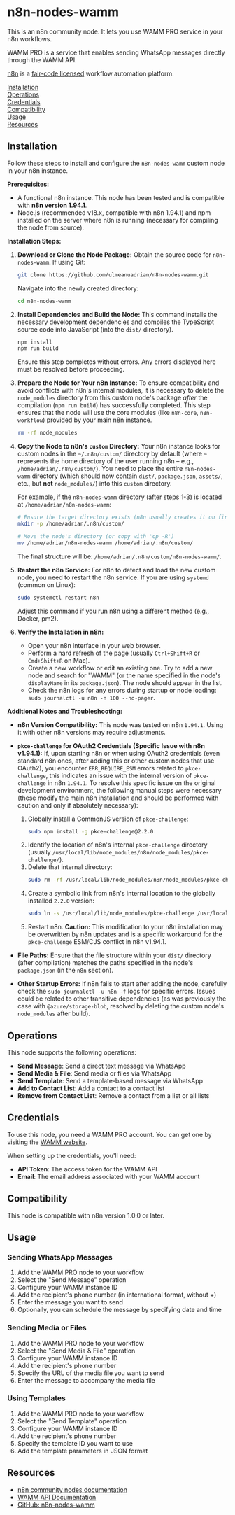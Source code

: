 # n8n-nodes-wamm

This is an n8n community node. It lets you use WAMM PRO service in your n8n workflows.

WAMM PRO is a service that enables sending WhatsApp messages directly through the WAMM API.

[n8n](https://n8n.io/) is a [fair-code licensed](https://docs.n8n.io/reference/license/) workflow automation platform.

[Installation](#installation)  
[Operations](#operations)  
[Credentials](#credentials)  
[Compatibility](#compatibility)  
[Usage](#usage)  
[Resources](#resources)  

## Installation

Follow these steps to install and configure the `n8n-nodes-wamm` custom node in your n8n instance.

**Prerequisites:**
* A functional n8n instance. This node has been tested and is compatible with **n8n version 1.94.1**.
* Node.js (recommended v18.x, compatible with n8n 1.94.1) and npm installed on the server where n8n is running (necessary for compiling the node from source).

**Installation Steps:**

1.  **Download or Clone the Node Package:**
    Obtain the source code for `n8n-nodes-wamm`. If using Git:
    ```bash
    git clone https://github.com/ulmeanuadrian/n8n-nodes-wamm.git
    ```
    Navigate into the newly created directory:
    ```bash
    cd n8n-nodes-wamm
    ```

2.  **Install Dependencies and Build the Node:**
    This command installs the necessary development dependencies and compiles the TypeScript source code into JavaScript (into the `dist/` directory).
    ```bash
    npm install
    npm run build
    ```
    Ensure this step completes without errors. Any errors displayed here must be resolved before proceeding.

3.  **Prepare the Node for Your n8n Instance:**
    To ensure compatibility and avoid conflicts with n8n's internal modules, it is necessary to delete the `node_modules` directory from this custom node's package *after* the compilation (`npm run build`) has successfully completed. This step ensures that the node will use the core modules (like `n8n-core`, `n8n-workflow`) provided by your main n8n instance.
    ```bash
    rm -rf node_modules
    ```

4.  **Copy the Node to n8n's `custom` Directory:**
    Your n8n instance looks for custom nodes in the `~/.n8n/custom/` directory by default (where `~` represents the home directory of the user running n8n – e.g., `/home/adrian/.n8n/custom/`). You need to place the entire `n8n-nodes-wamm` directory (which should now contain `dist/`, `package.json`, `assets/`, etc., but **not** `node_modules/`) into this `custom` directory.

    For example, if the `n8n-nodes-wamm` directory (after steps 1-3) is located at `/home/adrian/n8n-nodes-wamm`:
    ```bash
    # Ensure the target directory exists (n8n usually creates it on first run, but it's good to check)
    mkdir -p /home/adrian/.n8n/custom/

    # Move the node's directory (or copy with 'cp -R')
    mv /home/adrian/n8n-nodes-wamm /home/adrian/.n8n/custom/
    ```
    The final structure will be: `/home/adrian/.n8n/custom/n8n-nodes-wamm/`.

5.  **Restart the n8n Service:**
    For n8n to detect and load the new custom node, you need to restart the n8n service. If you are using `systemd` (common on Linux):
    ```bash
    sudo systemctl restart n8n
    ```
    Adjust this command if you run n8n using a different method (e.g., Docker, pm2).

6.  **Verify the Installation in n8n:**
    * Open your n8n interface in your web browser.
    * Perform a hard refresh of the page (usually `Ctrl+Shift+R` or `Cmd+Shift+R` on Mac).
    * Create a new workflow or edit an existing one. Try to add a new node and search for "WAMM" (or the name specified in the node's `displayName` in its `package.json`). The node should appear in the list.
    * Check the n8n logs for any errors during startup or node loading: `sudo journalctl -u n8n -n 100 --no-pager`.

**Additional Notes and Troubleshooting:**

* **n8n Version Compatibility:** This node was tested on n8n `1.94.1`. Using it with other n8n versions may require adjustments.
* **`pkce-challenge` for OAuth2 Credentials (Specific Issue with n8n v1.94.1):**
    If, upon starting n8n or when using OAuth2 credentials (even standard n8n ones, after adding this or other custom nodes that use OAuth2), you encounter `ERR_REQUIRE_ESM` errors related to `pkce-challenge`, this indicates an issue with the internal version of `pkce-challenge` in n8n `1.94.1`. To resolve this specific issue on the original development environment, the following manual steps were necessary (these modify the main n8n installation and should be performed with caution and only if absolutely necessary):
    1.  Globally install a CommonJS version of `pkce-challenge`:
        ```bash
        sudo npm install -g pkce-challenge@2.2.0
        ```
    2.  Identify the location of n8n's internal `pkce-challenge` directory (usually `/usr/local/lib/node_modules/n8n/node_modules/pkce-challenge/`).
    3.  Delete that internal directory:
        ```bash
        sudo rm -rf /usr/local/lib/node_modules/n8n/node_modules/pkce-challenge
        ```
    4.  Create a symbolic link from n8n's internal location to the globally installed `2.2.0` version:
        ```bash
        sudo ln -s /usr/local/lib/node_modules/pkce-challenge /usr/local/lib/node_modules/n8n/node_modules/pkce-challenge
        ```
    5.  Restart n8n. **Caution:** This modification to your n8n installation may be overwritten by n8n updates and is a specific workaround for the `pkce-challenge` ESM/CJS conflict in n8n v1.94.1.

* **File Paths:** Ensure that the file structure within your `dist/` directory (after compilation) matches the paths specified in the node's `package.json` (in the `n8n` section).
* **Other Startup Errors:** If n8n fails to start after adding the node, carefully check the `sudo journalctl -u n8n -f` logs for specific errors. Issues could be related to other transitive dependencies (as was previously the case with `@azure/storage-blob`, resolved by deleting the custom node's `node_modules` after build).

## Operations

This node supports the following operations:

- **Send Message**: Send a direct text message via WhatsApp
- **Send Media & File**: Send media or files via WhatsApp
- **Send Template**: Send a template-based message via WhatsApp
- **Add to Contact List**: Add a contact to a contact list
- **Remove from Contact List**: Remove a contact from a list or all lists

## Credentials

To use this node, you need a WAMM PRO account. You can get one by visiting the [WAMM website](https://wamm.pro/).

When setting up the credentials, you'll need:
- **API Token**: The access token for the WAMM API
- **Email**: The email address associated with your WAMM account

## Compatibility

This node is compatible with n8n version 1.0.0 or later.

## Usage

### Sending WhatsApp Messages
1. Add the WAMM PRO node to your workflow
2. Select the "Send Message" operation
3. Configure your WAMM instance ID
4. Add the recipient's phone number (in international format, without +)
5. Enter the message you want to send
6. Optionally, you can schedule the message by specifying date and time

### Sending Media or Files
1. Add the WAMM PRO node to your workflow
2. Select the "Send Media & File" operation
3. Configure your WAMM instance ID
4. Add the recipient's phone number
5. Specify the URL of the media file you want to send
6. Enter the message to accompany the media file

### Using Templates
1. Add the WAMM PRO node to your workflow
2. Select the "Send Template" operation
3. Configure your WAMM instance ID
4. Add the recipient's phone number
5. Specify the template ID you want to use
6. Add the template parameters in JSON format

## Resources

* [n8n community nodes documentation](https://docs.n8n.io/integrations/#community-nodes)
* [WAMM API Documentation](https://wamm.pro/apidoc/)
* [GitHub: n8n-nodes-wamm](https://github.com/ulmeanuadrian/n8n-nodes-wamm)
